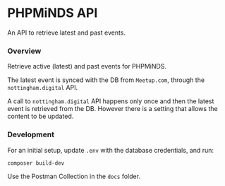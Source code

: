 # PHPMiNDS API

An API to retrieve latest and past events.

### Overview

Retrieve active (latest) and past events for PHPMiNDS.

The latest event is synced with the DB from `Meetup.com`, through the `nottingham.digital` API.

A call to `nottingham.digital` API happens only once and then the latest event is retrieved from the DB. However there is a setting that allows the content to be updated.

### Development

For an initial setup, update `.env` with the database credentials, and run:

`composer build-dev`

Use the Postman Collection in the `docs` folder.
